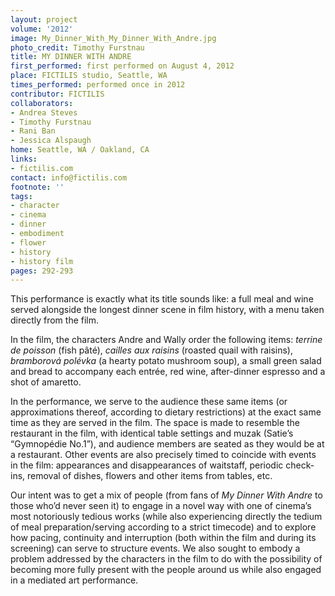 ```yaml
---
layout: project
volume: '2012'
image: My_Dinner_With_My_Dinner_With_Andre.jpg
photo_credit: Timothy Furstnau
title: MY DINNER WITH ANDRE
first_performed: first performed on August 4, 2012
place: FICTILIS studio, Seattle, WA
times_performed: performed once in 2012
contributor: FICTILIS
collaborators:
- Andrea Steves
- Timothy Furstnau
- Rani Ban
- Jessica Alspaugh
home: Seattle, WA / Oakland, CA
links:
- fictilis.com
contact: info@fictilis.com
footnote: ''
tags:
- character
- cinema
- dinner
- embodiment
- flower
- history
- history film
pages: 292-293
---
```


This performance is exactly what its title sounds like: a full meal and wine served alongside the longest dinner scene in film history, with a menu taken directly from the film.

In the film, the characters Andre and Wally order the following items: _terrine de poisson_ (fish pâté), _cailles aux raisins_ (roasted quail with raisins), _bramborová polévka_ (a hearty potato mushroom soup), a small green salad and bread to accompany each entrée, red wine, after-dinner espresso and a shot of amaretto. 

In the performance, we serve to the audience these same items (or approximations thereof, according to dietary restrictions) at the exact same time as they are served in the film. The space is made to resemble the restaurant in the film, with identical table settings and muzak (Satie’s “Gymnopédie No.1”), and audience members are seated as they would be at a restaurant. Other events are also precisely timed to coincide with events in the film: appearances and disappearances of waitstaff, periodic check-ins, removal of dishes, flowers and other items from tables, etc.

Our intent was to get a mix of people (from fans of _My Dinner With Andre_ to those who’d never seen it) to engage in a novel way with one of cinema’s most notoriously tedious works (while also experiencing directly the tedium of meal preparation/serving according to a strict timecode) and to explore how pacing, continuity and interruption (both within the film and during its screening) can serve to structure events. We also sought to embody a problem addressed by the characters in the film to do with the possibility of becoming more fully present with the people around us while also engaged in a mediated art performance.
